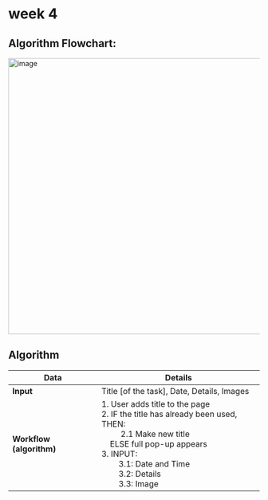 # week 4 
## Algorithm Flowchart:
<img width="1430" height="554" alt="image" src="https://github.com/user-attachments/assets/e287cad0-b8a1-432b-8002-5bd91b7386e5" />

## Algorithm
| Data | Details |
| --------------------------------------------------------------|--------------------------------------------------------------|
| **Input** | Title [of the task], Date, Details, Images |
| **Workflow (algorithm)** | 1. User adds title to the page <br>2. IF the title has already been used, THEN: <br> &nbsp;&nbsp;&nbsp;&nbsp;&nbsp;&nbsp;&nbsp;&nbsp; 2.1 Make new title <br>&nbsp;&nbsp;&nbsp;&nbsp;ELSE full pop-up appears <br>3. INPUT: <br>&nbsp;&nbsp;&nbsp;&nbsp;&nbsp;&nbsp;&nbsp;&nbsp;3.1: Date and Time <br>&nbsp;&nbsp;&nbsp;&nbsp;&nbsp;&nbsp;&nbsp;&nbsp;3.2: Details <br>&nbsp;&nbsp;&nbsp;&nbsp;&nbsp;&nbsp;&nbsp;&nbsp;3.3: Image
